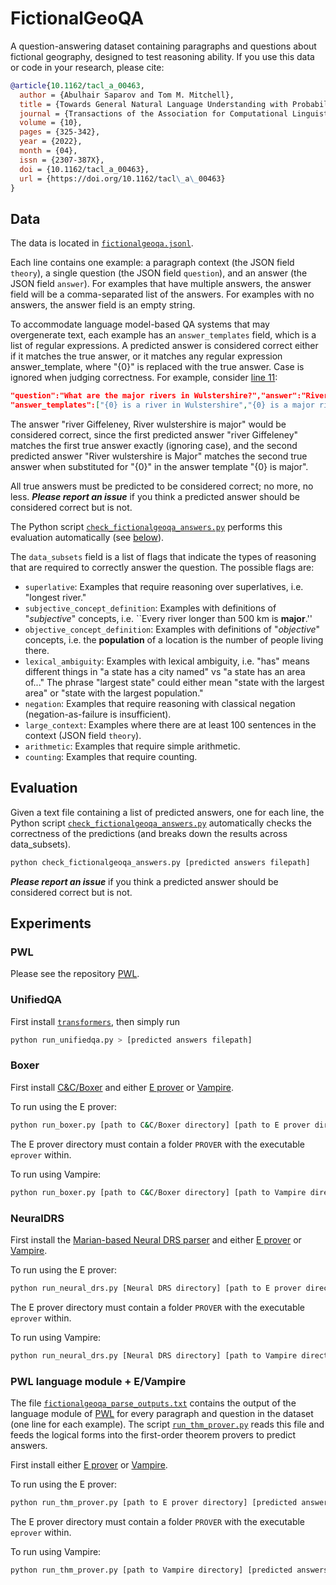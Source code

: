 # FictionalGeoQA

A question-answering dataset containing paragraphs and questions about fictional geography, designed to test reasoning ability. If you use this data or code in your research, please cite:

```bibtex
@article{10.1162/tacl_a_00463,
  author = {Abulhair Saparov and Tom M. Mitchell},
  title = {Towards General Natural Language Understanding with Probabilistic Worldbuilding},
  journal = {Transactions of the Association for Computational Linguistics},
  volume = {10},
  pages = {325-342},
  year = {2022},
  month = {04},
  issn = {2307-387X},
  doi = {10.1162/tacl_a_00463},
  url = {https://doi.org/10.1162/tacl\_a\_00463}
}
```


## Data

The data is located in [`fictionalgeoqa.jsonl`](fictionalgeoqa.jsonl).

Each line contains one example: a paragraph context (the JSON field `theory`), a single question (the JSON field `question`), and an answer (the JSON field `answer`). For examples that have multiple answers, the answer field will be a comma-separated list of the answers. For examples with no answers, the answer field is an empty string.

To accommodate language model-based QA systems that may overgenerate text, each example has an `answer_templates` field, which is a list of regular expressions. A predicted answer is considered correct either if it matches the true answer, or it matches any regular expression answer_template, where "{0}" is replaced with the true answer. Case is ignored when judging correctness. For example, consider [line 11](fictionalgeoqa.jsonl#L11):
```json
"question":"What are the major rivers in Wulstershire?","answer":"River Giffeleney, River Wulstershire" ...
"answer_templates":["{0} is a river in Wulstershire","{0} is a major river( in Wulstershire)?","{0} is major"]
```
The answer "river Giffeleney, River wulstershire is major" would be considered correct, since the first predicted answer "river Giffeleney" matches the first true answer exactly (ignoring case), and the second predicted answer "River wulstershire is Major" matches the second true answer when substituted for "{0}" in the answer template "{0} is major".

All true answers must be predicted to be considered correct; no more, no less. **_Please report an issue_** if you think a predicted answer should be considered correct but is not.

The Python script [`check_fictionalgeoqa_answers.py`](check_fictionalgeoqa_answers.py) performs this evaluation automatically (see [below](#evaluation)).

The `data_subsets` field is a list of flags that indicate the types of reasoning that are required to correctly answer the question. The possible flags are:
 - `superlative`: Examples that require reasoning over superlatives, i.e. "longest river."
 - `subjective_concept_definition`: Examples with definitions of "*subjective*" concepts, i.e. ``Every river longer than 500 km is **major**.''
 - `objective_concept_definition`: Examples with definitions of "*objective*" concepts, i.e. the **population** of a location is the number of people living there.
 - `lexical_ambiguity`: Examples with lexical ambiguity, i.e. "has" means different things in "a state has a city named" vs "a state has an area of..." The phrase "largest state" could either mean "state with the largest area" or "state with the largest population."
 - `negation`: Examples that require reasoning with classical negation (negation-as-failure is insufficient).
 - `large_context`: Examples where there are at least 100 sentences in the context (JSON field `theory`).
 - `arithmetic`: Examples that require simple arithmetic.
 - `counting`: Examples that require counting.


## Evaluation

Given a text file containing a list of predicted answers, one for each line, the Python script [`check_fictionalgeoqa_answers.py`](check_fictionalgeoqa_answers.py) automatically checks the correctness of the predictions (and breaks down the results across data_subsets).
```bash
python check_fictionalgeoqa_answers.py [predicted answers filepath]
```

**_Please report an issue_** if you think a predicted answer should be considered correct but is not.


## Experiments

### PWL

Please see the repository [PWL](https://github.com/asaparov/PWL).

### UnifiedQA

First install [`transformers`](https://github.com/huggingface/transformers), then simply run
```bash
python run_unifiedqa.py > [predicted answers filepath]
```

### Boxer

First install [C&C/Boxer](https://github.com/chbrown/candc) and either [E prover](https://github.com/eprover/eprover) or [Vampire](https://github.com/vprover/vampire).

To run using the E prover:
```bash
python run_boxer.py [path to C&C/Boxer directory] [path to E prover directory] [predicted answers filepath]
```
The E prover directory must contain a folder `PROVER` with the executable `eprover` within.

To run using Vampire:
```bash
python run_boxer.py [path to C&C/Boxer directory] [path to Vampire directory] [predicted answers filepath] --use-vampire --conjectures
```

### NeuralDRS

First install the [Marian-based Neural DRS parser](https://github.com/RikVN/Neural_DRS/blob/master/Marian.md) and either [E prover](https://github.com/eprover/eprover) or [Vampire](https://github.com/vprover/vampire).

To run using the E prover:
```bash
python run_neural_drs.py [Neural DRS directory] [path to E prover directory] [predicted answers filepath]
```
The E prover directory must contain a folder `PROVER` with the executable `eprover` within.

To run using Vampire:
```bash
python run_neural_drs.py [Neural DRS directory] [path to Vampire directory] [predicted answers filepath] --use-vampire --conjectures
```

### PWL language module + E/Vampire

The file [`fictionalgeoqa_parse_outputs.txt`](fictionalgeoqa_parse_outputs.txt) contains the output of the language module of [PWL](https://github.com/asaparov/PWL) for every paragraph and question in the dataset (one line for each example). The script [`run_thm_prover.py`](run_thm_prover.py) reads this file and feeds the logical forms into the first-order theorem provers to predict answers.

First install either [E prover](https://github.com/eprover/eprover) or [Vampire](https://github.com/vprover/vampire).

To run using the E prover:
```bash
python run_thm_prover.py [path to E prover directory] [predicted answers filepath]
```
The E prover directory must contain a folder `PROVER` with the executable `eprover` within.

To run using Vampire:
```bash
python run_thm_prover.py [path to Vampire directory] [predicted answers filepath] --use-vampire --conjectures
```
